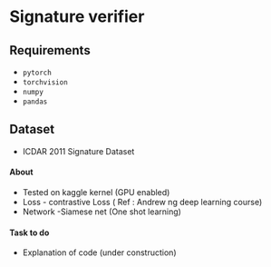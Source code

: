 # Signature verifier

## Requirements
* `pytorch`
* `torchvision`
* `numpy`
* `pandas`

## Dataset
* ICDAR 2011 Signature Dataset 

#### About 

* Tested on kaggle kernel (GPU enabled)
* Loss - contrastive Loss ( Ref : Andrew ng deep learning course)
* Network -Siamese net (One shot learning)

#### Task to do
* Explanation of code (under construction)


